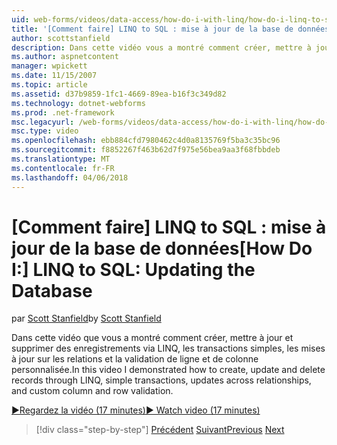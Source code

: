 ```yaml
---
uid: web-forms/videos/data-access/how-do-i-with-linq/how-do-i-linq-to-sql-updating-the-database
title: '[Comment faire] LINQ to SQL : mise à jour de la base de données | Documents Microsoft'
author: scottstanfield
description: Dans cette vidéo vous a montré comment créer, mettre à jour et supprimer des enregistrements via LINQ, les transactions simples, les mises à jour sur les relations et une colonne personnalisée et...
ms.author: aspnetcontent
manager: wpickett
ms.date: 11/15/2007
ms.topic: article
ms.assetid: d37b9859-1fc1-4669-89ea-b16f3c349d82
ms.technology: dotnet-webforms
ms.prod: .net-framework
msc.legacyurl: /web-forms/videos/data-access/how-do-i-with-linq/how-do-i-linq-to-sql-updating-the-database
msc.type: video
ms.openlocfilehash: ebb884cfd7980462c4d0a8135769f5ba3c35bc96
ms.sourcegitcommit: f8852267f463b62d7f975e56bea9aa3f68fbbdeb
ms.translationtype: MT
ms.contentlocale: fr-FR
ms.lasthandoff: 04/06/2018
---
```

<a name="how-do-i-linq-to-sql-updating-the-database"></a><span data-ttu-id="c02ef-103">[Comment faire] LINQ to SQL : mise à jour de la base de données</span><span class="sxs-lookup"><span data-stu-id="c02ef-103">[How Do I:] LINQ to SQL: Updating the Database</span></span>
====================
<span data-ttu-id="c02ef-104">par [Scott Stanfield](https://github.com/scottstanfield)</span><span class="sxs-lookup"><span data-stu-id="c02ef-104">by [Scott Stanfield](https://github.com/scottstanfield)</span></span>

<span data-ttu-id="c02ef-105">Dans cette vidéo que vous a montré comment créer, mettre à jour et supprimer des enregistrements via LINQ, les transactions simples, les mises à jour sur les relations et la validation de ligne et de colonne personnalisée.</span><span class="sxs-lookup"><span data-stu-id="c02ef-105">In this video I demonstrated how to create, update and delete records through LINQ, simple transactions, updates across relationships, and custom column and row validation.</span></span>

[<span data-ttu-id="c02ef-106">&#9654;Regardez la vidéo (17 minutes)</span><span class="sxs-lookup"><span data-stu-id="c02ef-106">&#9654; Watch video (17 minutes)</span></span>](https://channel9.msdn.com/Blogs/ASP-NET-Site-Videos/how-do-i-linq-to-sql-updating-the-database)

> [!div class="step-by-step"]
> <span data-ttu-id="c02ef-107">[Précédent](how-do-i-linq-to-sql-querying-the-database.md)
> [Suivant](how-do-i-linq-to-sql-linqdatasource.md)</span><span class="sxs-lookup"><span data-stu-id="c02ef-107">[Previous](how-do-i-linq-to-sql-querying-the-database.md)
[Next](how-do-i-linq-to-sql-linqdatasource.md)</span></span>
